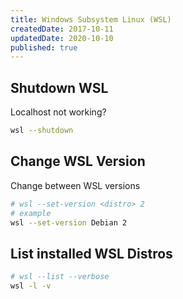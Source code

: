 ```yaml
---
title: Windows Subsystem Linux (WSL)
createdDate: 2017-10-11
updatedDate: 2020-10-10
published: true
---
```


## Shutdown WSL

Localhost not working?

```bash
wsl --shutdown
```

## Change WSL Version

Change between WSL versions

```bash
# wsl --set-version <distro> 2
# example
wsl --set-version Debian 2
```

## List installed WSL Distros

```bash
# wsl --list --verbose
wsl -l -v
```
